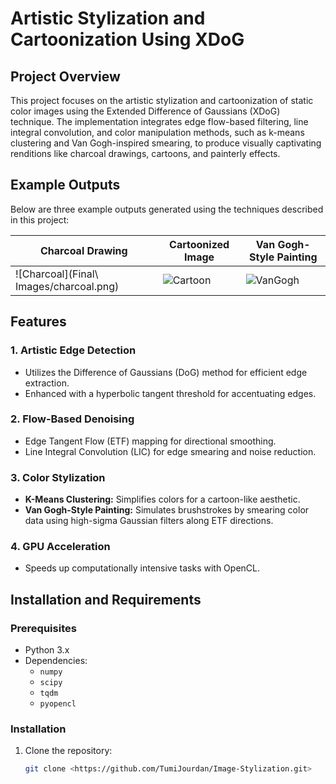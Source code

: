 # Artistic Stylization and Cartoonization Using XDoG

## Project Overview

This project focuses on the artistic stylization and cartoonization of static color images using the Extended Difference of Gaussians (XDoG) technique. The implementation integrates edge flow-based filtering, line integral convolution, and color manipulation methods, such as k-means clustering and Van Gogh-inspired smearing, to produce visually captivating renditions like charcoal drawings, cartoons, and painterly effects.

## Example Outputs

Below are three example outputs generated using the techniques described in this project:

| **Charcoal Drawing** | **Cartoonized Image** | **Van Gogh-Style Painting** |
|-----------------------|-----------------------|-----------------------------|
| ![Charcoal](Final\ Images/charcoal.png)     | ![Cartoon](#)        | ![VanGogh](#)              |

## Features

### 1. **Artistic Edge Detection**
   - Utilizes the Difference of Gaussians (DoG) method for efficient edge extraction.
   - Enhanced with a hyperbolic tangent threshold for accentuating edges.
   
### 2. **Flow-Based Denoising**
   - Edge Tangent Flow (ETF) mapping for directional smoothing.
   - Line Integral Convolution (LIC) for edge smearing and noise reduction.

### 3. **Color Stylization**
   - **K-Means Clustering:** Simplifies colors for a cartoon-like aesthetic.
   - **Van Gogh-Style Painting:** Simulates brushstrokes by smearing color data using high-sigma Gaussian filters along ETF directions.

### 4. **GPU Acceleration**
   - Speeds up computationally intensive tasks with OpenCL.

## Installation and Requirements

### Prerequisites
- Python 3.x
- Dependencies:
  - `numpy`
  - `scipy`
  - `tqdm`
  - `pyopencl`

### Installation
1. Clone the repository:
   ```bash
   git clone <https://github.com/TumiJourdan/Image-Stylization.git>
